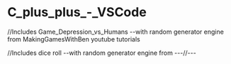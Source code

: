 # C_plus_plus_-_VSCode

//Includes  Game_Depression_vs_Humans  --with random generator engine from MakingGamesWithBen youtube tutorials 

//Includes dice roll --with random generator engine from ---//---
